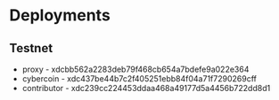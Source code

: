 # Deployments

## Testnet

- proxy - xdcbb562a2283deb79f468cb654a7bdefe9a022e364
- cybercoin - xdc437be44b7c2f405251ebb84f04a71f7290269cff
- contributor - xdc239cc224453ddaa468a49177d5a4456b722dd8d1
